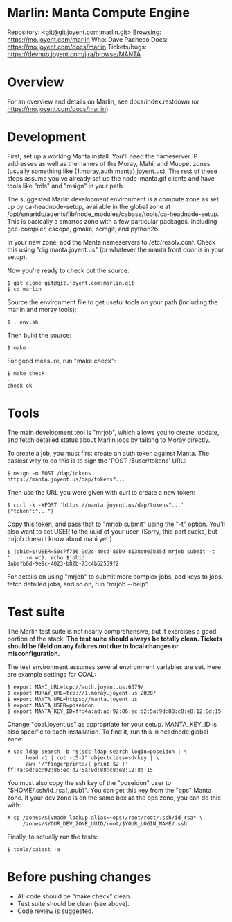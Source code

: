 # Marlin: Manta Compute Engine

Repository: <git@git.joyent.com:marlin.git>
Browsing: <https://mo.joyent.com/marlin>
Who: Dave Pacheco
Docs: <https://mo.joyent.com/docs/marlin>
Tickets/bugs: <https://devhub.joyent.com/jira/browse/MANTA>


# Overview

For an overview and details on Marlin, see docs/index.restdown (or
https://mo.joyent.com/docs/marlin).


# Development

First, set up a working Manta install.  You'll need the nameserver IP addresses
as well as the names of the Moray, Mahi, and Muppet zones (usually something
like {1.moray,auth,manta}.joyent.us).  The rest of these steps assume you've
already set up the node-manta.git clients and have tools like "mls" and "msign"
in your path.

The suggested Marlin development environment is a compute zone as set up by
ca-headnode-setup, available in the global zone at
/opt/smartdc/agents/lib/node\_modules/cabase/tools/ca-headnode-setup.  This is
basically a smartos zone with a few particular packages, including
gcc-compiler, cscope, gmake, scmgit, and python26.

In your new zone, add the Manta nameservers to /etc/resolv.conf.  Check this
using "dig manta.joyent.us" (or whatever the manta front door is in your
setup).

Now you're ready to check out the source:

    $ git clone git@git.joyent.com:marlin.git
    $ cd marlin

Source the environment file to get useful tools on your path (including the
marlin and moray tools):

    $ . env.sh

Then build the source:

    $ make

For good measure, run "make check":

    $ make check
    ...
    check ok


# Tools

The main development tool is "mrjob", which allows you to create, update, and
fetch detailed status about Marlin jobs by talking to Moray directly.

To create a job, you must first create an auth token against Manta.  The
easiest way to do this is to sign the 'POST /$user/tokens' URL:

    $ msign -m POST /dap/tokens
    https://manta.joyent.us/dap/tokens?...

Then use the URL you were given with curl to create a new token:

    $ curl -k -XPOST 'https://manta.joyent.us/dap/tokens?...'
    {"token":"..."}

Copy this token, and pass that to "mrjob submit" using the "-t" option.  You'll
also want to set USER to the uuid of your user.  (Sorry, this part sucks, but
mrjob doesn't know about mahi yet.)

    $ jobid=$(USER=50c7f736-9d2c-40cd-80b9-8138c003b35d mrjob submit -t '...' -m wc); echo $jobid
    8abafb0d-9e9c-4023-b82b-73c4b52559f2

For details on using "mrjob" to submit more complex jobs, add keys to jobs,
fetch detailed jobs, and so on, run "mrjob --help".


# Test suite

The Marlin test suite is not nearly comprehensive, but it exercises a good
portion of the stack.  **The test suite should always be totally clean.
Tickets should be fileld on any failures not due to local changes or
misconfiguration.**

The test environment assumes several environment variables are set.  Here are
example settings for COAL:

    $ export MAHI_URL=tcp://auth.joyent.us:6379/
    $ export MORAY_URL=tcp://1.moray.joyent.us:2020/
    $ export MANTA_URL=https://manta.joyent.us
    $ export MANTA_USER=poseidon
    $ export MANTA_KEY_ID=ff:4a:ad:ac:92:86:ec:d2:5a:9d:88:c8:e8:12:8d:15

Change "coal.joyent.us" as appropriate for your setup.  MANTA\_KEY\_ID is also
specific to each installation.  To find it, run this in headnode global zone:

    # sdc-ldap search -b "$(sdc-ldap search login=poseidon | \
          head -1 | cut -c5-)" objectclass=sdckey | \
          awk '/^fingerprint:/{ print $2 }'
    ff:4a:ad:ac:92:86:ec:d2:5a:9d:88:c8:e8:12:8d:15

You must also copy the ssh key of the "poseidon" user to
"$HOME/.ssh/id\_rsa{,.pub}".  You can get this key from the "ops" Manta zone.
If your dev zone is on the same box as the ops zone, you can do this with:

    # cp /zones/$(vmadm lookup alias=~ops)/root/root/.ssh/id_rsa* \
         /zones/$YOUR_DEV_ZONE_UUID/root/$YOUR_LOGIN_NAME/.ssh

Finally, to actually run the tests:

    $ tools/catest -a


# Before pushing changes

- All code should be "make check" clean.
- Test suite should be clean (see above).
- Code review is suggested.
